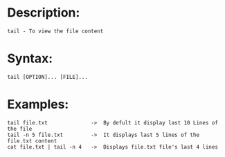 # Description:
    tail - To view the file content 

# Syntax:
    tail [OPTION]... [FILE]...

 # Examples:
    tail file.txt              ->  By defult it display last 10 Lines of the file
    tail -n 5 file.txt         ->  It displays last 5 lines of the file.txt content
    cat file.txt | tail -n 4   ->  Displays file.txt file's last 4 lines 
  
